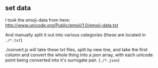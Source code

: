 ## set data

I took the emoji-data from here: http://www.unicode.org/Public/emoji/1.0/emoji-data.txt

And manually split it out into various categories (these are located in `./*.txt`)

./convert.js will take these txt files, split by new line, and take the first column and convert the whole thing into a json array, with each unicode point being converted into it's surrogate pair. (`./*.json`)
